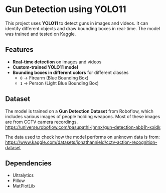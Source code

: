# Gun Detection using YOLO11

This project uses **YOLO11** to detect guns in images and videos. It can identify different objects and draw bounding boxes in real-time.
The model was trained and tested on Kaggle.

## Features
- **Real-time detection** on images and videos
- **Custom-trained YOLO11 model**
- **Bounding boxes in different colors** for different classes
  - `0` → Firearm (Blue Bounding Box)
  - `1` → Person (Light Blue Bounding Box)
 
## Dataset
The model is trained on a **Gun Detection Dataset** from Roboflow, which includes various images of people holding weapons. Most of these images are from CCTV camera recordings.
https://universe.roboflow.com/pasupathi-jhnnx/gun-detection-abb1h-xxidk

The data used to check how the model performs on unknown data is from: https://www.kaggle.com/datasets/jonathannield/cctv-action-recognition-dataset

## Dependencies
- Ultralytics
- Pillow
- MatPlotLib
